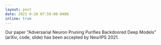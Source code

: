 ```yaml
---
layout: post
date: 2021-9-28 07:59:00-0400
inline: true
---
```


Our paper "Adversarial Neuron Pruning Purifies Backdoored Deep Models" (arXiv, code, slide) has been accepted by NeurIPS 2021.
